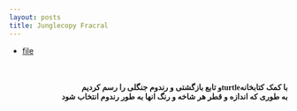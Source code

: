 ```yaml
---
layout: posts
title: Junglecopy Fracral
---
```

* [file](\static_files\junglenew.py) 
<html>
<body>
<br>
<h4 style="text-align:right ;font-family: Tahoma">
   و تابع بازگشتی و رندوم جنگلی را رسم کردیمturtleبا کمک کتابخانه
<br>
به طوری که اندازه و قطر هر شاخه و رنگ انها به طور رندوم انتخاب شود
</h4>
</body>
</html>


